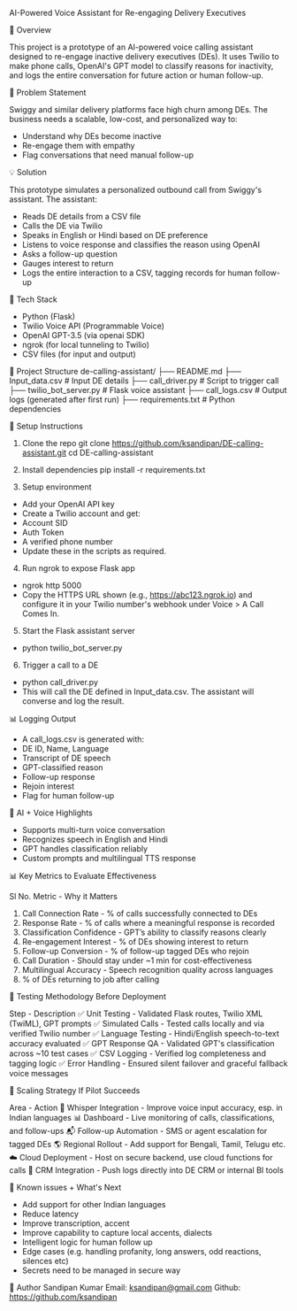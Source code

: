 AI-Powered Voice Assistant for Re-engaging Delivery Executives

🚀 Overview

This project is a prototype of an AI-powered voice calling assistant designed to re-engage inactive delivery executives (DEs). It uses Twilio to make phone calls, OpenAI's GPT model to classify reasons for inactivity, and logs the entire conversation for future action or human follow-up.

📌 Problem Statement

Swiggy and similar delivery platforms face high churn among DEs. The business needs a scalable, low-cost, and personalized way to:
- Understand why DEs become inactive
- Re-engage them with empathy
- Flag conversations that need manual follow-up

💡 Solution

This prototype simulates a personalized outbound call from Swiggy's assistant. The assistant:
- Reads DE details from a CSV file
- Calls the DE via Twilio
- Speaks in English or Hindi based on DE preference
- Listens to voice response and classifies the reason using OpenAI
- Asks a follow-up question
- Gauges interest to return
- Logs the entire interaction to a CSV, tagging records for human follow-up

🧱 Tech Stack
- Python (Flask)
- Twilio Voice API (Programmable Voice)
- OpenAI GPT-3.5 (via openai SDK)
- ngrok (for local tunneling to Twilio)
- CSV files (for input and output)

📁 Project Structure
de-calling-assistant/
├── README.md
├── Input_data.csv             # Input DE details
├── call_driver.py             # Script to trigger call
├── twilio_bot_server.py       # Flask voice assistant
├── call_logs.csv              # Output logs (generated after first run)
├── requirements.txt           # Python dependencies

🔧 Setup Instructions

1. Clone the repo
git clone https://github.com/ksandipan/DE-calling-assistant.git
cd DE-calling-assistant

2. Install dependencies
pip install -r requirements.txt

3. Setup environment
- Add your OpenAI API key
- Create a Twilio account and get:
- Account SID
- Auth Token
- A verified phone number
- Update these in the scripts as required.

4. Run ngrok to expose Flask app
- ngrok http 5000
- Copy the HTTPS URL shown (e.g., https://abc123.ngrok.io) and configure it in your Twilio number's webhook under Voice > A Call Comes In.

5. Start the Flask assistant server
- python twilio_bot_server.py

6. Trigger a call to a DE
- python call_driver.py
- This will call the DE defined in Input_data.csv. The assistant will converse and log the result.

📊 Logging Output
- A call_logs.csv is generated with:
- DE ID, Name, Language
- Transcript of DE speech
- GPT-classified reason
- Follow-up response
- Rejoin interest
- Flag for human follow-up

🧠 AI + Voice Highlights
- Supports multi-turn voice conversation
- Recognizes speech in English and Hindi
- GPT handles classification reliably
- Custom prompts and multilingual TTS response

📊 Key Metrics to Evaluate Effectiveness

Sl No. Metric - Why it Matters
1. Call Connection Rate - % of calls successfully connected to DEs
2. Response Rate - % of calls where a meaningful response is recorded
3. Classification Confidence - GPT’s ability to classify reasons clearly
4. Re-engagement Interest - % of DEs showing interest to return
5. Follow-up Conversion - % of follow-up tagged DEs who rejoin
6. Call Duration - Should stay under ~1 min for cost-effectiveness
7. Multilingual Accuracy - Speech recognition quality across languages
8. % of DEs returning to job after calling

🧪 Testing Methodology Before Deployment

Step - Description
✅ Unit Testing - Validated Flask routes, Twilio XML (TwiML), GPT prompts
✅ Simulated Calls - Tested calls locally and via verified Twilio number
✅ Language Testing - Hindi/English speech-to-text accuracy evaluated
✅ GPT Response QA - Validated GPT's classification across ~10 test cases
✅ CSV Logging - Verified log completeness and tagging logic
✅ Error Handling - Ensured silent failover and graceful fallback voice messages

🚀 Scaling Strategy If Pilot Succeeds

Area - Action
🧩 Whisper Integration - Improve voice input accuracy, esp. in Indian languages
📊 Dashboard - Live monitoring of calls, classifications, and follow-ups
📬 Follow-up Automation - SMS or agent escalation for tagged DEs
🌎 Regional Rollout - Add support for Bengali, Tamil, Telugu etc.
☁️ Cloud Deployment - Host on secure backend, use cloud functions for calls
🔁 CRM Integration - Push logs directly into DE CRM or internal BI tools

📝 Known issues + What's Next
- Add support for other Indian languages
- Reduce latency
- Improve transcription, accent
- Improve capability to capture local accents, dialects
- Intelligent logic for human follow up
- Edge cases (e.g. handling profanity, long answers, odd reactions, silences etc)
- Secrets need to be managed in secure way

👤 Author
Sandipan Kumar
Email: ksandipan@gmail.com
Github: https://github.com/ksandipan

